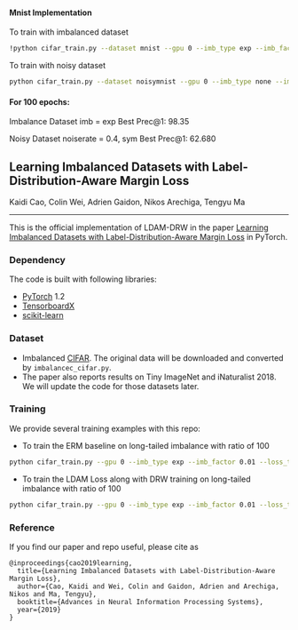 #### Mnist Implementation
To train with imbalanced dataset
```bash
!python cifar_train.py --dataset mnist --gpu 0 --imb_type exp --imb_factor 0.5 --loss_type LDAM --train_rule DRW --epochs 100
```

To train with noisy dataset
```bash
python cifar_train.py --dataset noisymnist --gpu 0 --imb_type none --imb_factor 0.5 --loss_type LDAM --train_rule DRW --epochs 100
```

#### For 100 epochs:
Imbalance Dataset imb = exp
Best Prec@1: 98.35

Noisy Dataset noiserate = 0.4, sym
Best Prec@1: 62.680

## Learning Imbalanced Datasets with Label-Distribution-Aware Margin Loss 
Kaidi Cao, Colin Wei, Adrien Gaidon, Nikos Arechiga, Tengyu Ma
_________________

This is the official implementation of LDAM-DRW in the paper [Learning Imbalanced Datasets with Label-Distribution-Aware Margin Loss](https://arxiv.org/pdf/1906.07413.pdf) in PyTorch.

### Dependency

The code is built with following libraries:

- [PyTorch](https://pytorch.org/) 1.2
- [TensorboardX](https://github.com/lanpa/tensorboardX)
- [scikit-learn](https://scikit-learn.org/stable/)

### Dataset

- Imbalanced [CIFAR](https://www.cs.toronto.edu/~kriz/cifar.html). The original data will be downloaded and converted by `imbalancec_cifar.py`.
- The paper also reports results on Tiny ImageNet and iNaturalist 2018. We will update the code for those datasets later.

### Training 

We provide several training examples with this repo:

- To train the ERM baseline on long-tailed imbalance with ratio of 100

```bash
python cifar_train.py --gpu 0 --imb_type exp --imb_factor 0.01 --loss_type CE --train_rule None
```

- To train the LDAM Loss along with DRW training on long-tailed imbalance with ratio of 100

```bash
python cifar_train.py --gpu 0 --imb_type exp --imb_factor 0.01 --loss_type LDAM --train_rule DRW
```


### Reference

If you find our paper and repo useful, please cite as

```
@inproceedings{cao2019learning,
  title={Learning Imbalanced Datasets with Label-Distribution-Aware Margin Loss},
  author={Cao, Kaidi and Wei, Colin and Gaidon, Adrien and Arechiga, Nikos and Ma, Tengyu},
  booktitle={Advances in Neural Information Processing Systems},
  year={2019}
}
```
